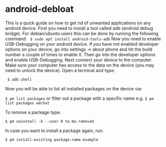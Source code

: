 # android-debloat

This is a quick guide on how to get rid of unwanted applications on any android device. First you need to install a tool called adb (android debug bridge). For debian/ubuntu users this can be done by running the following command:
` $ sudo apt install android-tools-adb`
Now you need to enable USB-Debugging on your android device. If you have not enabled developer options on your device, go into settings -> about phone and hit the build number a couple of times to enable it. Then go into the developer options and enable USB-Debugging. Next connect your device to the computer. Make sure your computer has access to the data on the device (you may need to unlock the device). Open a terminal and type:

` $ adb shell`

Now you will be able to list all installed packages on the device via:

`$ pm list packages` or filter out a package with a specific name e.g. `$ pm list packages wechat`

To remove a package type:

`$ pm uninstall -k --user 0 to.be.removed`

In case you want to install a package again, run:

`$ pm install-existing package.name.example`